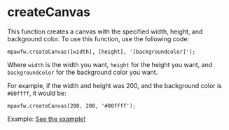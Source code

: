 # createCanvas
This function creates a canvas with the specified width, height, and background color. To use this function, use the following code:

`mpawfw.createCanvas([width], [height], '[backgroundcolor]');`

Where `width` is the width you want, `height` for the height you want, and `backgroundcolor` for the background color you want.

For example, if the width and height was 200, and the background color is `#00ffff`, it would be:

`mpaxfw.createCanvas(200, 200, '#00ffff');`

Example: <a href="documentation/functions/examples/createCanvas/createCanvas.html">See the example!</a>